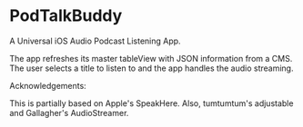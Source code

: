 PodTalkBuddy
============

A Universal iOS Audio Podcast Listening App.

The app refreshes its master tableView with JSON information from a CMS.
The user selects a title to listen to and the app handles the audio streaming.

Acknowledgements:

This is partially based on Apple's SpeakHere.
Also, tumtumtum's adjustable and Gallagher's AudioStreamer.